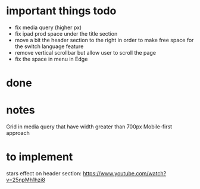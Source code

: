 # important things todo
- fix media query (higher px)
- fix ipad prod space under the title section
- move a bit the header section to the right in order to make free space for the switch language feature
- remove vertical scrollbar but allow user to scroll the page
- fix the space in menu in Edge

# done

# notes 
Grid in media query that have width greater than 700px
Mobile-first approach

# to implement
stars effect on header section: https://www.youtube.com/watch?v=25npMh1hzi8
